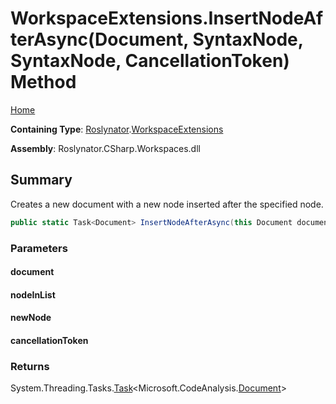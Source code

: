 <a name="_top"></a>

# WorkspaceExtensions\.InsertNodeAfterAsync\(Document, SyntaxNode, SyntaxNode, CancellationToken\) Method

[Home](../../../README.md#_top)

**Containing Type**: [Roslynator](../../README.md#_top)\.[WorkspaceExtensions](../README.md#_top)

**Assembly**: Roslynator\.CSharp\.Workspaces\.dll

## Summary

Creates a new document with a new node inserted after the specified node\.

```csharp
public static Task<Document> InsertNodeAfterAsync(this Document document, SyntaxNode nodeInList, SyntaxNode newNode, CancellationToken cancellationToken = default(CancellationToken))
```

### Parameters

#### document

#### nodeInList

#### newNode

#### cancellationToken

### Returns

System\.Threading\.Tasks\.[Task](https://docs.microsoft.com/en-us/dotnet/api/system.threading.tasks.task-1)\<Microsoft\.CodeAnalysis\.[Document](https://docs.microsoft.com/en-us/dotnet/api/microsoft.codeanalysis.document)>

